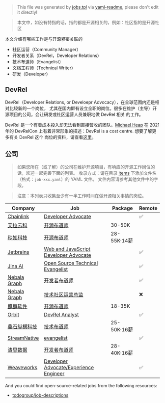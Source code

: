 > This file was generated by [jobs.tpl](jobs.tpl) via [yaml-readme](https://github.com/LinuxSuRen/yaml-readme), please don't edit it directly!

> 本文中，如没有特指的话，指的都是开源相关的，例如：社区指的是开源社区

本文介绍有哪些工作是与开源紧密关联的

* 社区运营（Community Manager）
* 开发者关系（DevRel，Developer Relations）
* 技术布道师（Evangelist）
* 文档工程师（Technical Writer）
* 研发（Developer）

## DevRel
DevRel（Developer Relations, or Develoepr Advocacy），在全球范围内还是相对比较新的一个岗位，
尤其在国内鲜有设立全职的岗位。很多在维护（主导）开源项目的公司，会让研发或社区运营人员兼职地做 DevRel 相关
的工作。

DevRel 是一个有着成本投入却无法看到直接营收的团队。[Michael Heap](https://www.youtube.com/watch?v=tF-yhxOWEck&t=629s)
在 2021 年的 DevRelCon 上有着非常形象的描述：DevRel is a cost centre. 想要了解更多有关 DevRel 这个
岗位的资料，请查看[这里](devrel.md)。

## 公司
> 如果您所在（或了解）的公司在维护开源项目，有响应的开源工作岗位的话，欢迎一起完善下面的列表。
> 收录方式：请在目录 [items](items) 下添加文件名（格式：`job-xxx.yaml`）的 YAML 文件。
> 文件内容请参考其他文件中的字段。

> 注意：本列表只收集至少有一半工作时间在做开源相关事情的岗位。

| Company | Job | Package | Remote |
|---|---|---|---|
| [Chainlink](https://chain.link/) | [Developer Advocate](https://mp.weixin.qq.com/s/cm1JaCi7V8syMBXP54_-7w) |  | :white_check_mark: |
| [艾拉云科](https://www.illacloud.com/) | [开源布道师](https://www.zhipin.com/job_detail/f95573139a5220ad1Xd83968FVtT.html) | 30-50K |  |
| [秒如科技](http://www.lnjoying.com/) | [开源布道师](https://www.zhipin.com/job_detail/75f964534f24dc6f1XZ_3d2-F1tQ.html) | 28-55K·14薪 |  |
| [Jetbrains](https://www.jetbrains.com) | [Web and JavaScript Developer Advocate](https://www.jetbrains.com/careers/jobs/web-and-javascript-developer-advocate-841/) |  | :white_check_mark: |
| [Jina AI](https://jina.ai/) | [Open Source Technical Evangelist](https://jobs.lever.co/jina-ai) |  | :white_check_mark: |
| [Nebala Graph](https://www.vesoft.com/) | [开发者布道师](https://www.vesoft.com/cn/careers/#operation) |  | :white_check_mark: |
| [Nebala Graph](https://www.vesoft.com/) | [技术社区运营总监](https://www.vesoft.com/cn/careers/#operation) |  | :x: |
| [麒麟软件](https://www.kylinos.cn/) | [开源布道师](https://www.zhipin.com/job_detail/2b774d6d010c392b1Xd-0ty6FVNV.html) | 18-35K |  |
| [Orbit](https://orbit.love/) | [DevRel Analyst](https://developerrelations.com/jobs/devrel-analyst-orbit) |  | :white_check_mark: |
| [鼎石纵横科技](https://www.starrocks.com/) | [技术布道师](https://www.zhipin.com/job_detail/2e3ae0fe37a900c31XVy3N6_EVVQ.html) | 25-50K·16薪 |  |
| [StreamNative](https://streamnative.io/) | [evangelist](https://www.v2ex.com/t/772924) |  | :white_check_mark: |
| [涛思数据](https://www.taosdata.com/) | [开发者布道师](https://www.zhipin.com/job_detail/9fa9fd4cfd10a8da1Xd_2NS0GVRW.html) | 28-40K·16薪 |  |
| [Weaveworks](https://www.weave.works/) | [Developer Advocate/Experience Engineer](https://developerrelations.com/jobs/developer-advocate-experience-engineer-weaveworks) |  | :white_check_mark: |

And you could find open-source-related jobs from the following resources:
- [todogroup/job-descriptions](https://github.com/todogroup/job-descriptions)
